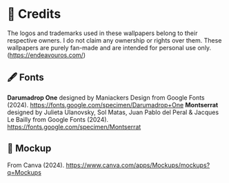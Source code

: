 # 📝 Credits
The logos and trademarks used in these wallpapers belong to their respective owners. 
I do not claim any ownership or rights over them. These wallpapers are purely fan-made 
and are intended for personal use only. (https://endeavouros.com/)

## 🖋️ Fonts
**Darumadrop One** designed by Maniackers Design from Google Fonts (2024).
  https://fonts.google.com/specimen/Darumadrop+One
**Montserrat** designed by Julieta Ulanovsky, Sol Matas, Juan Pablo del Peral & Jacques Le Bailly from Google Fonts (2024).
  https://fonts.google.com/specimen/Montserrat

## 🎨 Mockup
From Canva (2024). 
  https://www.canva.com/apps/Mockups/mockups?q=Mockups
